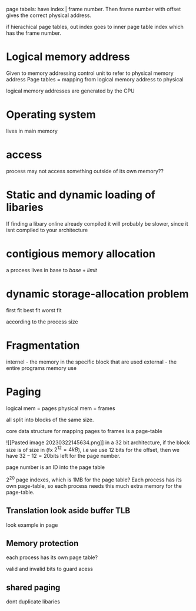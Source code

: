 page tabels: have index | frame number. Then frame number with offset gives the correct physical address.

if hierachical page tables, out index goes to inner page table index which has the frame number.

# Logical memory address
Given to memory addressing control unit to refer to physical memory address
Page tables = mapping from logical memory address to physical

logical memory addresses are generated by the CPU

# Operating system
lives in main memory

# access
process may not access something outside of its own memory??

# Static and dynamic loading of libaries
If finding a libary online already compiled it will probably be slower, since it isnt compiled to your architecture

# contigious memory allocation
a process lives in base to $base + limit$

# dynamic storage-allocation problem
first fit
best fit 
worst fit

according to the process size

# Fragmentation
internel - the memory in the specific block that are used
external - the entire programs memory use

# Paging
logical mem = pages
physical mem = frames

all split into blocks of the same size.

core data structure for mapping pages to frames is a page-table

![[Pasted image 20230322145634.png]]
in a 32 bit architecture, if the block size is of size in (fx $2^{12}=4kB$), i.e we use 12 bits for the offset,  then we have $32-12=20$bits left for the page number.

page number is an ID into the page table 

$2^{20}$ page indexes, which is 1MB for the page table? Each process has its own page-table, so each process needs this much extra memory for the page-table.

## Translation look aside buffer TLB
look example in page

## Memory protection
each process has its own page table?

valid and invalid bits to guard acess

## shared paging
dont duplicate libaries

